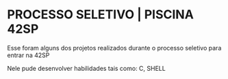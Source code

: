 <h1>PROCESSO SELETIVO | PISCINA 42SP</h1>


<p>Esse foram alguns dos projetos realizados durante o processo seletivo para entrar na 42SP</p>
<p> Nele pude desenvolver habilidades tais como: C, SHELL </p>
